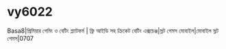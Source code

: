 # vy6022
Basa8|প্রিমিয়ার গেমিং ও বেটিং প্ল্যাটফর্ম | ফ্রি আইডি সহ ক্রিকেট বেটিং এক্সচেঞ্জ|স্লট গেমস মোবাইল|মোবাইল স্লট গেমস|0707
